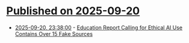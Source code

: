 # [Published on 2025-09-20](index.md)

* [2025-09-20, 23:38:00](https://soylentnews.org/article.pl?sid=25/09/19/0459228&from=rss) - [Education Report Calling for Ethical AI Use Contains Over 15 Fake Sources](https://soylentnews.org/article.pl?sid=25/09/19/0459228&from=rss)

